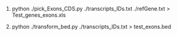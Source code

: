 


1.  python ./pick_Exons_CDS.py ./transcripts_IDs.txt ./refGene.txt > Test_genes_exons.xls

2.  python ./transform_bed.py ./transcripts_IDs.txt > test_exons.bed

